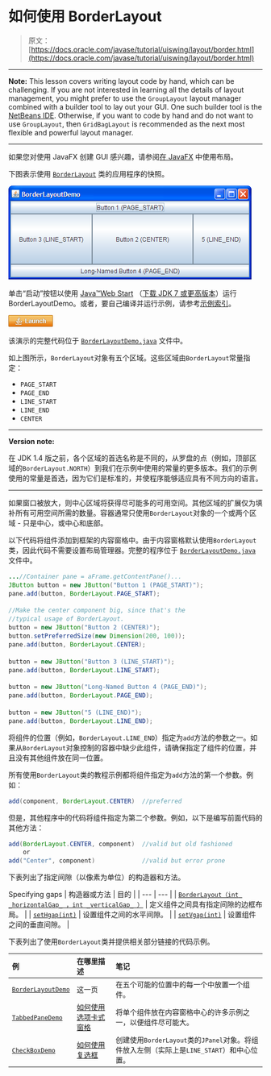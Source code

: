 # 如何使用 BorderLayout

> 原文： [https://docs.oracle.com/javase/tutorial/uiswing/layout/border.html](https://docs.oracle.com/javase/tutorial/uiswing/layout/border.html)

* * *

**Note:** This lesson covers writing layout code by hand, which can be challenging. If you are not interested in learning all the details of layout management, you might prefer to use the `GroupLayout` layout manager combined with a builder tool to lay out your GUI. One such builder tool is the [NetBeans IDE](../learn/index.html). Otherwise, if you want to code by hand and do not want to use `GroupLayout`, then `GridBagLayout` is recommended as the next most flexible and powerful layout manager.

* * *

如果您对使用 JavaFX 创建 GUI 感兴趣，请参阅[在 JavaFX](https://docs.oracle.com/javase/8/javafx/layout-tutorial/index.html) 中使用布局。

下图表示使用 [`BorderLayout`](https://docs.oracle.com/javase/8/docs/api/java/awt/BorderLayout.html) 类的应用程序的快照。

![A snapshot of BorderLayoutDemo](img/ad6ae2877c21489c23de688be50fa24d.jpg)

单击“启动”按钮以使用 [Java™Web Start](http://www.oracle.com/technetwork/java/javase/javawebstart/index.html) （[下载 JDK 7 或更高版本](http://www.oracle.com/technetwork/java/javase/downloads/index.html)）运行 BorderLayoutDemo。或者，要自己编译并运行示例，请参考[示例索引](../examples/layout/index.html#BorderLayoutDemo)。

[![Launches the BorderLayoutDemo application](img/4707a69a17729d71c56b2bdbbb4cc61c.jpg)](https://docs.oracle.com/javase/tutorialJWS/samples/uiswing/BorderLayoutDemoProject/BorderLayoutDemo.jnlp)

该演示的完整代码位于 [`BorderLayoutDemo.java`](../examples/layout/BorderLayoutDemoProject/src/layout/BorderLayoutDemo.java) 文件中。

如上图所示，`BorderLayout`对象有五个区域。这些区域由`BorderLayout`常量指定：

*   `PAGE_START`
*   `PAGE_END`
*   `LINE_START`
*   `LINE_END`
*   `CENTER`

* * *

**Version note:** 

在 JDK 1.4 版之前，各个区域的首选名称是不同的，从罗盘的点（例如，顶部区域的`BorderLayout.NORTH`）到我们在示例中使用的常量的更多版本。我们的示例使用的常量是首选，因为它们是标准的，并使程序能够适应具有不同方向的语言。

* * *

如果窗口被放大，则中心区域将获得尽可能多的可用空间。其他区域的扩展仅为填补所有可用空间所需的数量。容器通常只使用`BorderLayout`对象的一个​​或两个区域 - 只是中心，或中心和底部。

以下代码将组件添加到框架的内容窗格中。由于内容窗格默认使用`BorderLayout`类，因此代码不需要设置布局管理器。完整的程序位于 [`BorderLayoutDemo.java`](../examples/layout/BorderLayoutDemoProject/src/layout/BorderLayoutDemo.java) 文件中。

```java
...//Container pane = aFrame.getContentPane()...
JButton button = new JButton("Button 1 (PAGE_START)");
pane.add(button, BorderLayout.PAGE_START);

//Make the center component big, since that's the
//typical usage of BorderLayout.
button = new JButton("Button 2 (CENTER)");
button.setPreferredSize(new Dimension(200, 100));
pane.add(button, BorderLayout.CENTER);

button = new JButton("Button 3 (LINE_START)");
pane.add(button, BorderLayout.LINE_START);

button = new JButton("Long-Named Button 4 (PAGE_END)");
pane.add(button, BorderLayout.PAGE_END);

button = new JButton("5 (LINE_END)");
pane.add(button, BorderLayout.LINE_END);

```

将组件的位置（例如，`BorderLayout.LINE_END`）指定为`add`方法的参数之一。如果从`BorderLayout`对象控制的容器中缺少此组件，请确保指定了组件的位置，并且没有其他组件放在同一位置。

所有使用`BorderLayout`类的教程示例都将组件指定为`add`方法的第一个参数。例如：

```java
add(component, BorderLayout.CENTER)  //preferred

```

但是，其他程序中的代码将组件指定为第二个参数。例如，以下是编写前面代码的其他方法：

```java
add(BorderLayout.CENTER, component)  //valid but old fashioned
    or
add("Center", component)             //valid but error prone

```

下表列出了指定间隙（以像素为单位）的构造器和方法。

Specifying gaps
| 构造器或方法 | 目的 |
| --- | --- |
| [`BorderLayout（int _horizo​​ntalGap_ ，int _verticalGap_ ）`](https://docs.oracle.com/javase/8/docs/api/java/awt/BorderLayout.html#BorderLayout-int-int-) | 定义组件之间具有指定间隙的边框布局。 |
| [`setHgap(int)`](https://docs.oracle.com/javase/8/docs/api/java/awt/BorderLayout.html#setHgap-int-) | 设置组件之间的水平间隙。 |
| [`setVgap(int)`](https://docs.oracle.com/javase/8/docs/api/java/awt/BorderLayout.html#setVgap-int-) | 设置组件之间的垂直间隙。 |

下表列出了使用`BorderLayout`类并提供相关部分链接的代码示例。

| 例 | 在哪里描述 | 笔记 |
| :-- | :-- | :-- |
| [`BorderLayoutDemo`](../examples/layout/index.html#BorderLayoutDemo) | 这一页 | 在五个可能的位置中的每一个中放置一个组件。 |
| [`TabbedPaneDemo`](../examples/components/index.html#TabbedPaneDemo) | [如何使用选项卡式窗格](../components/tabbedpane.html) | 将单个组件放在内容窗格中心的许多示例之一，以便组件尽可能大。 |
| [`CheckBoxDemo`](../examples/components/index.html#CheckBoxDemo) | [如何使用复选框](../components/button.html#checkbox) | 创建使用`BorderLayout`类的`JPanel`对象。将组件放入左侧（实际上是`LINE_START`）和中心位置。 |